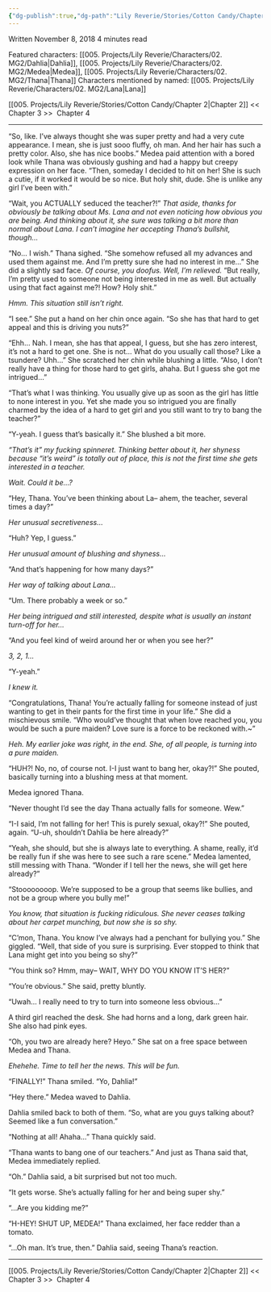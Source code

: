 ```yaml
---
{"dg-publish":true,"dg-path":"Lily Reverie/Stories/Cotton Candy/Chapter 3.md","permalink":"/lily-reverie/stories/cotton-candy/chapter-3/","created":"2024-01-20T02:02:34.943-03:00","updated":"2024-01-21T01:41:24.630-03:00"}
---
```


Written November 8, 2018
4 minutes read

Featured characters: [[005. Projects/Lily Reverie/Characters/02. MG2/Dahlia\|Dahlia]], [[005. Projects/Lily Reverie/Characters/02. MG2/Medea\|Medea]], [[005. Projects/Lily Reverie/Characters/02. MG2/Thana\|Thana]]
Characters mentioned by named: [[005. Projects/Lily Reverie/Characters/02. MG2/Lana\|Lana]]

[[005. Projects/Lily Reverie/Stories/Cotton Candy/Chapter 2\|Chapter 2]] << Chapter 3 >>  Chapter 4

---
  
“So, like. I’ve always thought she was super pretty and had a very cute appearance. I mean, she is just sooo fluffy, oh man. And her hair has such a pretty color. Also, she has nice boobs.” Medea paid attention with a bored look while Thana was obviously gushing and had a happy but creepy expression on her face. “Then, someday I decided to hit on her! She is such a cutie, if it worked it would be so nice. But holy shit, dude. She is unlike any girl I’ve been with.”

“Wait, you ACTUALLY seduced the teacher?!” _That aside, thanks for obviously be talking about Ms. Lana and not even noticing how obvious you are being. And thinking about it, she sure was talking a bit more than normal about Lana. I can’t imagine her accepting Thana’s bullshit, though…_ 

“No… I wish.” Thana sighed. “She somehow refused all my advances and used them against me. And I’m pretty sure she had no interest in me…” She did a slightly sad face. _Of course, you doofus. Well, I’m relieved._ “But really, I’m pretty used to someone not being interested in me as well. But actually using that fact against me?! How? Holy shit.”

_Hmm. This situation still isn’t right._

“I see.” She put a hand on her chin once again. “So she has that hard to get appeal and this is driving you nuts?”

“Ehh… Nah. I mean, she has that appeal, I guess, but she has zero interest, it’s not a hard to get one. She is not… What do you usually call those? Like a tsundere? Uhh…” She scratched her chin while blushing a little. “Also, I don’t really have a thing for those hard to get girls, ahaha. But I guess she got me intrigued…”

“That’s what I was thinking. You usually give up as soon as the girl has little to none interest in you. Yet she made you so intrigued you are finally charmed by the idea of a hard to get girl and you still want to try to bang the teacher?”

“Y-yeah. I guess that’s basically it.” She blushed a bit more.

_“That’s it” my fucking spinneret. Thinking better about it, her shyness because “it’s weird” is totally out of place, this is not the first time she gets interested in a teacher._

_Wait. Could it be…?_

“Hey, Thana. You’ve been thinking about La– ahem, the teacher, several times a day?”

_Her unusual secretiveness…_

“Huh? Yep, I guess.”

_Her unusual amount of blushing and shyness…_

“And that’s happening for how many days?”

_Her way of talking about Lana…_

“Um. There probably a week or so.”

_Her being intrigued and still interested, despite what is usually an instant turn-off for her…_

“And you feel kind of weird around her or when you see her?”

_3, 2, 1…_

“Y-yeah.”

_I knew it._

“Congratulations, Thana! You’re actually falling for someone instead of just wanting to get in their pants for the first time in your life.” She did a mischievous smile. “Who would’ve thought that when love reached you, you would be such a pure maiden? Love sure is a force to be reckoned with.~”

_Heh. My earlier joke was right, in the end. She, of all people, is turning into a pure maiden._

“HUH?! No, no, of course not. I-I just want to bang her, okay?!” She pouted, basically turning into a blushing mess at that moment.

Medea ignored Thana.

“Never thought I’d see the day Thana actually falls for someone. Wew.”

“I-I said, I’m not falling for her! This is purely sexual, okay?!” She pouted, again. “U-uh, shouldn’t Dahlia be here already?”

“Yeah, she should, but she is always late to everything. A shame, really, it’d be really fun if she was here to see such a rare scene.” Medea lamented, still messing with Thana. “Wonder if I tell her the news, she will get here already?”

“Stoooooooop. We’re supposed to be a group that seems like bullies, and not be a group where you bully me!”

_You know, that situation is fucking ridiculous. She never ceases talking about her carpet munching, but now she is so shy._

“C’mon, Thana. You know I’ve always had a penchant for bullying you.” She giggled. “Well, that side of you sure is surprising. Ever stopped to think that Lana might get into you being so shy?”

“You think so? Hmm, may– WAIT, WHY DO YOU KNOW IT’S HER?”

“You’re obvious.” She said, pretty bluntly.

“Uwah… I really need to try to turn into someone less obvious…”

A third girl reached the desk. She had horns and a long, dark green hair. She also had pink eyes.

“Oh, you two are already here? Heyo.” She sat on a free space between Medea and Thana.

_Ehehehe. Time to tell her the news. This will be fun._

“FINALLY!” Thana smiled. “Yo, Dahlia!”

“Hey there.” Medea waved to Dahlia.

Dahlia smiled back to both of them. “So, what are you guys talking about? Seemed like a fun conversation.”

“Nothing at all! Ahaha…” Thana quickly said.

“Thana wants to bang one of our teachers.” And just as Thana said that, Medea immediately replied.

“Oh.” Dahlia said, a bit surprised but not too much.

“It gets worse. She’s actually falling for her and being super shy.”

“…Are you kidding me?”

“H-HEY! SHUT UP, MEDEA!” Thana exclaimed, her face redder than a tomato.

“…Oh man. It’s true, then.” Dahlia said, seeing Thana’s reaction.

  

----  

[[005. Projects/Lily Reverie/Stories/Cotton Candy/Chapter 2\|Chapter 2]] << Chapter 3 >>  Chapter 4